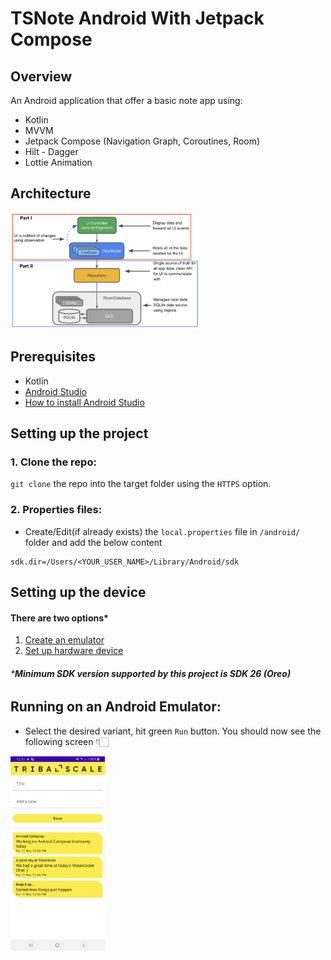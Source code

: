 # TSNote Android With Jetpack Compose

## **Overview**
An Android application that offer a basic note app using:
- Kotlin
- MVVM
- Jetpack Compose (Navigation Graph, Coroutines, Room)
- Hilt - Dagger
- Lottie Animation

## **Architecture**

<img src="https://raw.githubusercontent.com/vsebastianvc/TSNote/finish_part1/.github/architecture_graph.png" width=60%>

## **Prerequisites**
- Kotlin
- [Android Studio](https://developer.android.com/studio)
- [How to install Android Studio](https://developer.android.com/studio/install)

## **Setting up the project**

### **1. Clone the repo:**
`git clone` the repo into the target folder using the `HTTPS` option.

### **2. Properties files:**
- Create/Edit(if already exists) the `local.properties` file in `/android/` folder and add the below content

```
sdk.dir=/Users/<YOUR_USER_NAME>/Library/Android/sdk
```

## **Setting up the device**
#### There are two options*
1. [Create an emulator](https://developer.android.com/studio/run/managing-avds#createavd)
2. [Set up hardware device](https://developer.android.com/studio/run/device)

###### ***Minimum SDK version supported by this project is SDK 26 (Oreo)**

## **Running on an Android Emulator:**

- Select the desired variant, hit green `Run` button. You should now see the following screen 👇🏻

<img src="https://raw.githubusercontent.com/vsebastianvc/TSNote/finish_part1/.github/finish_app.png" width=30%>
